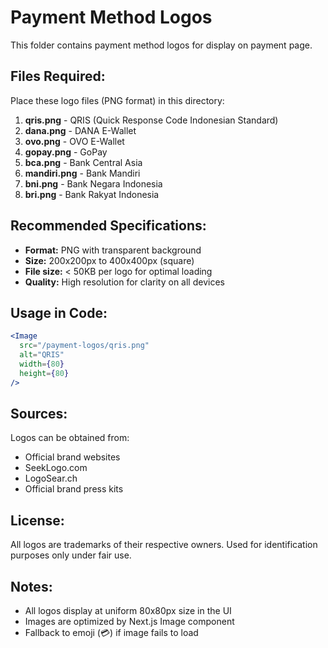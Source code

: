 # Payment Method Logos

This folder contains payment method logos for display on payment page.

## Files Required:

Place these logo files (PNG format) in this directory:

1. **qris.png** - QRIS (Quick Response Code Indonesian Standard)
2. **dana.png** - DANA E-Wallet
3. **ovo.png** - OVO E-Wallet  
4. **gopay.png** - GoPay
5. **bca.png** - Bank Central Asia
6. **mandiri.png** - Bank Mandiri
7. **bni.png** - Bank Negara Indonesia
8. **bri.png** - Bank Rakyat Indonesia

## Recommended Specifications:

- **Format:** PNG with transparent background
- **Size:** 200x200px to 400x400px (square)
- **File size:** < 50KB per logo for optimal loading
- **Quality:** High resolution for clarity on all devices

## Usage in Code:

```jsx
<Image 
  src="/payment-logos/qris.png" 
  alt="QRIS" 
  width={80} 
  height={80} 
/>
```

## Sources:

Logos can be obtained from:
- Official brand websites
- SeekLogo.com
- LogoSear.ch
- Official brand press kits

## License:

All logos are trademarks of their respective owners. 
Used for identification purposes only under fair use.

## Notes:

- All logos display at uniform 80x80px size in the UI
- Images are optimized by Next.js Image component
- Fallback to emoji (💳) if image fails to load
